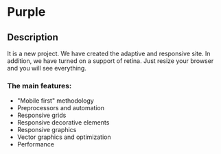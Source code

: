 # Purple

## Description

It is a new project. We have created the adaptive and responsive site. In addition, we have turned on a support of retina.
Just resize your browser and you will see everything. 

### The main features:

- "Mobile first" methodology
- Preprocessors and automation
- Responsive grids
- Responsive decorative elements
- Responsive graphics
- Vector graphics and optimization
- Performance
